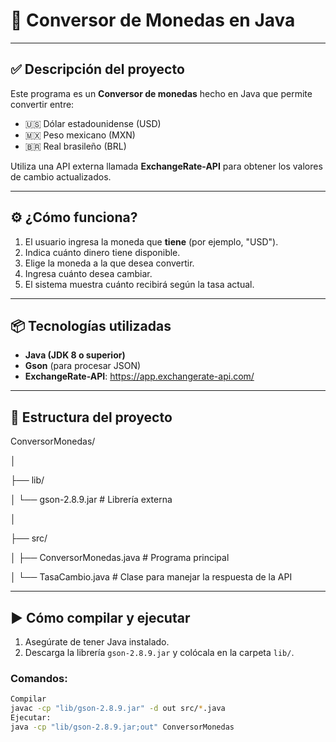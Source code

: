 # 💱 Conversor de Monedas en Java
---

## ✅ Descripción del proyecto

Este programa es un **Conversor de monedas** hecho en Java que permite convertir entre:

- 🇺🇸 Dólar estadounidense (USD)  
- 🇲🇽 Peso mexicano (MXN)  
- 🇧🇷 Real brasileño (BRL)

Utiliza una API externa llamada **ExchangeRate-API** para obtener los valores de cambio actualizados.

---

## ⚙️ ¿Cómo funciona?

1. El usuario ingresa la moneda que **tiene** (por ejemplo, "USD").
2. Indica cuánto dinero tiene disponible.
3. Elige la moneda a la que desea convertir.
4. Ingresa cuánto desea cambiar.
5. El sistema muestra cuánto recibirá según la tasa actual.

---

## 📦 Tecnologías utilizadas

- **Java (JDK 8 o superior)**
- **Gson** (para procesar JSON)
- **ExchangeRate-API**: https://app.exchangerate-api.com/

---

## 📁 Estructura del proyecto
ConversorMonedas/

│

├── lib/

│ └── gson-2.8.9.jar # Librería externa

│

├── src/

│ ├── ConversorMonedas.java # Programa principal

│ └── TasaCambio.java # Clase para manejar la respuesta de la API



---

## ▶️ Cómo compilar y ejecutar

1. Asegúrate de tener Java instalado.
2. Descarga la librería `gson-2.8.9.jar` y colócala en la carpeta `lib/`.

### Comandos:

```bash
Compilar
javac -cp "lib/gson-2.8.9.jar" -d out src/*.java
Ejecutar:
java -cp "lib/gson-2.8.9.jar;out" ConversorMonedas
